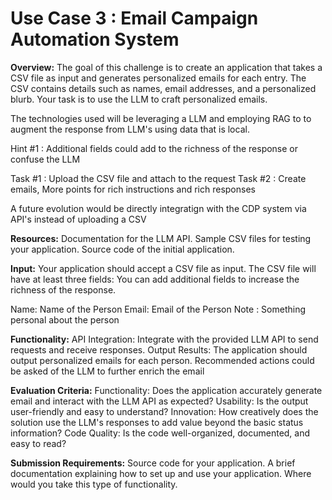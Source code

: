 # Use Case 3 : Email Campaign Automation System

**Overview:**
The goal of this challenge is to create an application that takes a CSV file as input and generates personalized emails for each entry. 
The CSV contains details such as names, email addresses, and a personalized blurb. 
Your task is to use the LLM to craft personalized emails. 

The technologies used will be leveraging a LLM and employing RAG to to augment the response from LLM's using data that is local.

Hint #1 : Additional fields could add to the richness of the response or confuse the LLM

Task #1 : Upload the CSV file and attach to the request
Task #2 : Create emails, More points for rich instructions and rich responses

A future evolution would be directly integratign with the CDP system via API's instead of uploading a CSV

**Resources:**
Documentation for the LLM API.
Sample CSV files for testing your application.
Source code of the initial application.

**Input:**
Your application should accept a CSV file as input. The CSV file will have at least three fields:
You can add additional fields to increase the richness of the response.

Name: Name of the Person
Email: Email of the Person
Note : Something personal about the person

**Functionality:**
API Integration: Integrate with the provided LLM API to send requests and receive responses. 
Output Results: The application should output personalized emails for each person.
Recommended actions could be asked of the LLM to further enrich the email

**Evaluation Criteria:**
Functionality: Does the application accurately generate email and interact with the LLM API as expected?
Usability: Is the output user-friendly and easy to understand?
Innovation: How creatively does the solution use the LLM's responses to add value beyond the basic status information?
Code Quality: Is the code well-organized, documented, and easy to read?

**Submission Requirements:**
Source code for your application.
A brief documentation explaining how to set up and use your application.
Where would you take this type of functionality.
